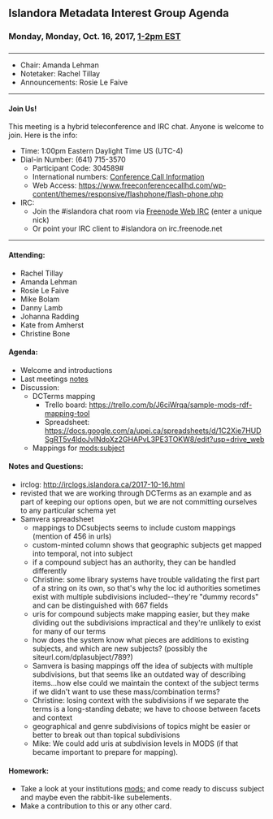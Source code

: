 ## Islandora Metadata Interest Group Agenda
### Monday, Monday, Oct. 16, 2017, [1-2pm EST](http://www.thetimezoneconverter.com/?t=1%20pm&tz=Toronto&)
### 
---
* Chair:  Amanda Lehman
* Notetaker:    Rachel Tillay
* Announcements:    Rosie Le Faive


---

#### Join Us!
This meeting is a hybrid teleconference and IRC chat. Anyone is welcome to join. Here is the info:
* Time: 1:00pm Eastern Daylight Time US (UTC-4)
* Dial-in Number: (641) 715-3570
  * Participant Code: 304589#
  * International numbers: [Conference Call Information](https://github.com/Islandora-CLAW/CLAW/wiki/Conference-Call-Information)
  * Web Access: https://www.freeconferencecallhd.com/wp-content/themes/responsive/flashphone/flash-phone.php
* IRC:
  * Join the #islandora chat room via [Freenode Web IRC](http://webchat.freenode.net/) (enter a unique nick)
  * Or point your IRC client to #islandora on irc.freenode.net
---
#### Attending:
* Rachel Tillay
* Amanda Lehman
* Rosie Le Faive
* Mike Bolam
* Danny Lamb
* Johanna Radding
* Kate from Amherst
* Christine Bone


#### Agenda:
* Welcome and introductions
* Last meetings [notes](https://github.com/islandora-interest-groups/Islandora-Metadata-Interest-Group/blob/master/Meetings/2017_10_02.md)
* Discussion: 
     * DCTerms mapping
        * Trello board: https://trello.com/b/J6ciWrqa/sample-mods-rdf-mapping-tool
        * Spreadsheet: https://docs.google.com/a/upei.ca/spreadsheets/d/1C2Xie7HUDSgRT5v4ldoJvlNdoXz2GHAPvL3PE3TOKW8/edit?usp=drive_web
     * Mappings for [mods:subject](https://trello.com/c/p8PmbGR6/32-modssubject-topical)
     
#### Notes and Questions:
* irclog: http://irclogs.islandora.ca/2017-10-16.html
* revisted that we are working through DCTerms as an example and as part of keeping our options open, but we are not committing ourselves to any particular schema yet
* Samvera spreadsheet
  * mappings to DCsubjects seems to include custom mappings (mention of 456 in urls)
  * custom-minted column shows that geographic subjects get mapped into temporal, not into subject
  * if a compound subject has an authority, they can be handled differently
  * Christine: some library systems have trouble validating the first part of a string on its own, so that's why the loc id authorities sometimes exist with multiple subdivisions included--they're "dummy records" and can be distinguished with 667 fields
  * uris for compound subjects make mapping easier, but they make dividing out the subdivisions impractical and they're unlikely to exist for many of our terms
  * how does the system know what pieces are additions to existing subjects, and which are new subjects? (possibly the siteurl.com/dplasubject/789?)
  * Samvera is basing mappings off the idea of subjects with multiple subdivisions, but that seems like an outdated way of describing items...how else could we maintain the context of the subject terms if we didn't want to use these mass/combination terms?
  * Christine: losing context with the subdivisions if we separate the terms is a long-standing debate; we have to choose between facets and context
  * geographical and genre subdivisions of topics might be easier or better to break out than topical subdivisions
  * Mike: We could add uris at subdivision levels in MODS (if that became important to prepare for mapping).
  

#### Homework: 
* Take a look at your institutions [mods:]() and come ready to discuss subject and maybe even the rabbit-like subelements.
* Make a contribution to this or any other card. 
